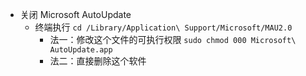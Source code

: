 - 关闭 Microsoft AutoUpdate
	- 终端执行 `cd /Library/Application\ Support/Microsoft/MAU2.0`
		- 法一：修改这个文件的可执行权限 `sudo chmod 000 Microsoft\ AutoUpdate.app`
		- 法二：直接删除这个软件